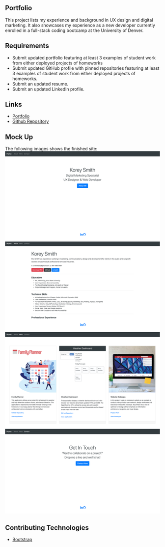 ## Portfolio

<p>This project lists my experience and background in UX design and digital marketing. It also showcases my experience as a new developer currently enrolled in a full-stack coding bootcamp at the University of Denver.</p>

## Requirements

* Submit updated portfolio featuring at least 3 examples of student work from either deployed projects of homeworks
* Submit updated GitHub profile with pinned repositories featuring at least 3 examples of student work from either deployed projects of homeworks.
* Submit an updated resume. 
* Submit an updated LinkedIn profile.

## Links

* [Portfolio](https://smithrkorey.github.io/Portfolio/)
* [Github Repository](https://github.com/smithrkorey/Portfolio)

## Mock Up

The following images shows the finished site:
![Landing Page](Portfolio-1.png)
![About Page](Portfolio-2.png)
![Work Page](Portfolio-3.png)
![Contact Page](Portfolio-4.png)

## Contributing Technologies

* [Bootstrap](https://getbootstrap.com/)